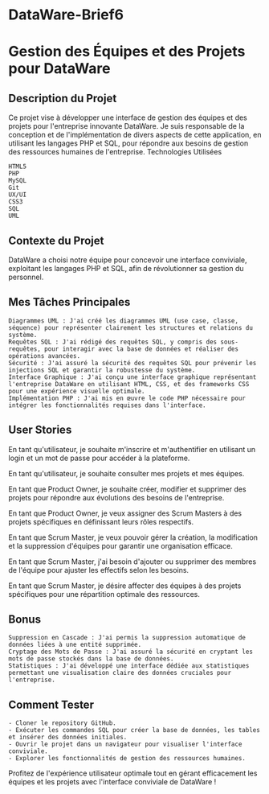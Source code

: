 # DataWare-Brief6
# Gestion des Équipes et des Projets pour DataWare


## Description du Projet

Ce projet vise à développer une interface de gestion des équipes et des projets pour l'entreprise innovante DataWare. Je suis responsable de la conception et de l'implémentation de divers aspects de cette application, en utilisant les langages PHP et SQL, pour répondre aux besoins de gestion des ressources humaines de l'entreprise.
Technologies Utilisées

    HTML5
    PHP
    MySQL
    Git
    UX/UI
    CSS3
    SQL
    UML

## Contexte du Projet

DataWare a choisi notre équipe pour concevoir une interface conviviale, exploitant les langages PHP et SQL, afin de révolutionner sa gestion du personnel.
## Mes Tâches Principales

    Diagrammes UML : J'ai créé les diagrammes UML (use case, classe, séquence) pour représenter clairement les structures et relations du système.
    Requêtes SQL : J'ai rédigé des requêtes SQL, y compris des sous-requêtes, pour interagir avec la base de données et réaliser des opérations avancées.
    Sécurité : J'ai assuré la sécurité des requêtes SQL pour prévenir les injections SQL et garantir la robustesse du système.
    Interface Graphique : J'ai conçu une interface graphique représentant l'entreprise DataWare en utilisant HTML, CSS, et des frameworks CSS pour une expérience visuelle optimale.
    Implémentation PHP : J'ai mis en œuvre le code PHP nécessaire pour intégrer les fonctionnalités requises dans l'interface.

## User Stories

En tant qu'utilisateur, je souhaite m'inscrire et m'authentifier en utilisant un login et un mot de passe pour accéder à la plateforme.

En tant qu'utilisateur, je souhaite consulter mes projets et mes équipes.

En tant que Product Owner, je souhaite créer, modifier et supprimer des projets pour répondre aux évolutions des besoins de l'entreprise.

En tant que Product Owner, je veux assigner des Scrum Masters à des projets spécifiques en définissant leurs rôles respectifs.

En tant que Scrum Master, je veux pouvoir gérer la création, la modification et la suppression d'équipes pour garantir une organisation efficace.

En tant que Scrum Master, j'ai besoin d'ajouter ou supprimer des membres de l'équipe pour ajuster les effectifs selon les besoins.

En tant que Scrum Master, je désire affecter des équipes à des projets spécifiques pour une répartition optimale des ressources.
## Bonus

    Suppression en Cascade : J'ai permis la suppression automatique de données liées à une entité supprimée.
    Cryptage des Mots de Passe : J'ai assuré la sécurité en cryptant les mots de passe stockés dans la base de données.
    Statistiques : J'ai développé une interface dédiée aux statistiques permettant une visualisation claire des données cruciales pour l'entreprise.
## Comment Tester

    - Cloner le repository GitHub.
    - Exécuter les commandes SQL pour créer la base de données, les tables et insérer des données initiales.
    - Ouvrir le projet dans un navigateur pour visualiser l'interface conviviale.
    - Explorer les fonctionnalités de gestion des ressources humaines.

Profitez de l'expérience utilisateur optimale tout en gérant efficacement les équipes et les projets avec l'interface conviviale de DataWare !